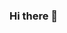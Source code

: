 ### Hi there 👋

<!--
**BejadiRajeshReddy18/BejadiRajeshReddy18** is a ✨ _special_ ✨ repository because its `README.md` (this file) appears on your GitHub profile.

Here are some ideas to get you started:

## 🌱 I’m currently learning Devops
# 👯 I’m looking to collaborate on Devops projects
- 🤔 I’m looking for help with internships and projects
-->
